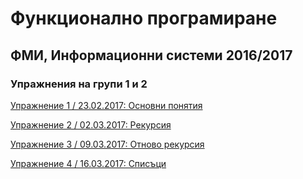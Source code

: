 # Функционално програмиране

## ФМИ, Информационни системи 2016/2017

### Упражнения на групи 1 и 2

[Упражнение 1 / 23.02.2017: Основни понятия](https://github.com/kyovchev/IS-16-17/blob/master/lab1.hs)

[Упражнение 2 / 02.03.2017: Рекурсия](https://github.com/kyovchev/IS-16-17/blob/master/lab2.hs)

[Упражнение 3 / 09.03.2017: Отново рекурсия](https://github.com/kyovchev/IS-16-17/blob/master/lab3.hs)

[Упражнение 4 / 16.03.2017: Списъци](https://github.com/kyovchev/IS-16-17/blob/master/lab4.hs)
